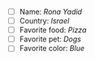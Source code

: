 - [ ] Name: *Rona Yadid*
- [ ] Country: *Israel*
- [ ] Favorite food: *Pizza*
- [ ] Favorite pet: *Dogs*
- [ ] Favorite color: *Blue*
